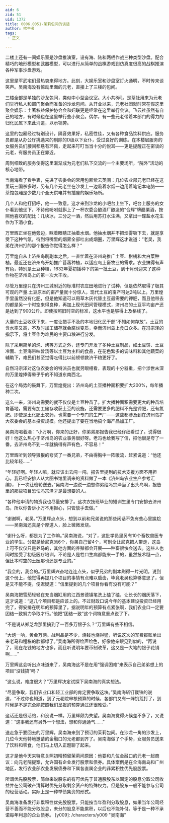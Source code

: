 ```yaml
---
aid: 6
zid: 51
uid: 1372
title: 0006.0051-茉莉包间的谈话
author: 吹牛者
tags: 
 - 正文

---
```




  二楼上还有一间娱乐室是沙盘推演室，设有海、陆和两栖作战三种类型沙盘。配合精巧的地形模型和武器模型，可以进行从简单的战棋游戏到仿真度很高的战棋推演各种军事沙盘游戏。

  这里是军武宅们最热衷来得地方。此刻，大娱乐室和沙盘室灯火通明，不时传来谈笑声。吴南海没有惊动里面的元老，直接上了三楼的包间。

  三楼全部是单独的沙龙包间，类似中小型会议室。大小共8间。是茶社用来为元老们举行私人和部门聚会而准备的沙龙包间。从开业以来，元老社团就时常在假这里聚会娱乐：土著权益保护协会会和妇联更是经常在这里举行会议。飞云社虽然有自己的地方，有时候也在这里举行些小聚会。偶尔，有一些元老带着本部门的得力的归化民属下来此消遣，以示犒劳。

  这里的包厢经过特别设计，隔音效果好，私密性佳，又有各种食品饮料供应。服务员都是从办公厅挑选来的剔除的D级以下女仆，受过良好的训练。在本楼层服务的女服务员们腰间都悬有环佩，走起来叮叮当当十分的悦耳——更是提醒正在密谈的元老，有服务员正在靠近。

  周到细致的服务使得这里渐渐成为元老们私下交流的一个主要场所，“院外”活动的核心地带。

  当南海看了看手表，先进了农委会的常用包厢紫云英间：几位农业部元老已经在这里玩三国杀多时，另有几个元老坐在沙发上一边吸着水烟一边用着笔记本电脑——茶馆包厢是少数几个全天供电并有插座的娱乐场所。

  几个人和他打招呼，他一一致意。这才来到沙龙的小吧台上坐下，吧台上服务的女仆看到他坐下，不待他吩咐就斟上了一杯农委会酿酒厂酿造的“合辉”牌醋栗酒，按照他喜欢的配比：几块冰，三分之一酒，然后用苏打水注满，又拿出一碟盐水花生作为下酒小食。

  万里辉正坐在他旁边，眯着眼睛正抽着水烟。他抽水烟并不把烟雾吸下去，就是享受下这种气氛，待到将嘴里的烟雾全部吐出成烟圈，万里辉这才说道：“老吴，我弟在济州打的那个报告你觉得怎么样？”

  万里煌自从上济州岛刷副本之后，一直忙着在济州岛推广土豆、柑橘和大白菜种植。最近还在济州岛开始推广苜蓿种植，以适应岛上畜牧业的需求。农业搞得有声有色，特别是土豆种植，1632年夏初播种下的第一批土豆，到十月份迎来了这种作物在济州岛上的第一次大丰收。

  尽管万里煌只在济州三城附近的标准村农庄田地进行了试种，但是依然取得了极其可观的产量.土豆原本的亩产量就十分惊人，现代土豆的亩产可达2吨以上。万里煌手里虽然没有化肥，但是他知道可以用草木灰代替土豆最需要的钾肥，而且他带去的都是另一个时空来得良种，再加上现代田间管理模式，济州岛的土豆平均亩产还是达到了900公斤。即使按照旧时空的标准，这水平也是够得上及格线了。

  大量的土豆收获下来，一度让措手不及的本地归化民干部“不知如何存放”。土豆的含水率又高，不及时加工储存就会腐烂变质，幸而济州岛上食口众多。在冯宗泽的指示下，将土豆作为难民的主要口粮进行分发。

  除了采用简单的炖、烤等方式之外，还专门开发了多种土豆制品，如土豆饼、土豆冷面、土豆海带味曾汤等以土豆为主料的食品，在花色繁多的调味料和其他蔬菜的辅助下，难民们甚至觉得吃得比以前顿顿救济干粮更好了。

  自然冯宗泽对这位农委会的特派员也就另眼相看，表现的十分器重，把个涉世未深的万里煌捧得晕乎乎的不知道东南西北。

  在这个局势的鼓舞下，万里煌提出：济州岛的土豆播种面积要扩大200%，每年播种二次。

  这么一来，济州岛需要的就不仅仅是土豆种苗了。扩大播种面积需要更大的种苗培育基地，需要有加工储存收获土豆的设施，还需要更多的肥料不光是钾肥，还有氮肥。即使是土化肥土农药，也需要一个专门的生产厂——这些都涉及到在济州岛扩大农委会的基本投资规模。他还提出了要在当地搞个海产品加工厂。

  吴南海喝着酒：“小万啊，你来的正好，你弟弟那报告我已经仔细看过了。说得很好！他这么热心于济州岛的农业事务很好呀。老冯也给我写了信，把他很是夸了一番。去济州岛不到一年就搞得有声有色，不容易！”

  万里辉听到领导狠狠的夸奖了一番兄弟，不由得胸中一阵暖流，赶紧说道：“他还比较年轻……”

  “年轻好啊。年轻人嘛，就应该出去闯一闯。报告里提到的技术支援方面不用担心，我已经安排人从大图书馆里调来的资料做了一本《济州岛农业生产参考汇编》，下一次让班轮送去。”吴南海一边说一边想你弟给冯宗泽当了出头鸟啊，报告里的那些项目恐怕冯宗泽才是最想要的人。

  “各种他申请的物资我也尽量安排了。这次农技班毕业的短训生里专门安排去济州岛，所以你告诉小万不用担心，只管放手去做。”

  “谢谢啊，老吴。”万里辉点点头，想到以前和兄弟说的那些闲话不免有些心里尴尬——吴南海还真是个厚道人，脸上微微发烧。

  “谢什么呀，都是为了工作嘛。”吴南海说，“对了，这批学员里另有10个畜牧兽医专业的学生。分配是给尼克派6个，你弟自己留4个，可别全让尼克把人带走，这岛上可不仅仅只是养马的，其他方面的养殖都会开展——种畜很快会送去。这些人也同时接受了初级医疗培训，不论是人是牲口生病都能来一手的，虽然技术糙一点，但比本时空的土医那也还是专业的。”

  “我会的，我会的。”万里辉兴奋地连连点头，似乎兄弟的副本刷得一片光明。说到这个份上，他觉得再提几个项目的事情有点难以启齿，毕竟老吴也算够意思了，但是又不能不提，便迟疑道：“信里提到的几个项目你看有没有可能？”

  吴南海把雪茄轻轻在充当烟缸用的江西景德镇笔洗上磕了磕，让长长的烟灰落下，这才说道：“这几个项目都是应该上的。不过财政口说今年的基本建设投资已经用完了，得安排在明年的预算里了。据说明年的预算有点紧张啊，我们农业口一定要团结一致努力争取才行。”他把“团结一致”这个词特意重点说了下。

  “不是说从郑芝龙那里搞到了一百多万银子么？”万里辉有些不相信。

  “大炮一响，黄金万两。战利品是不少，烧钱也烧得猛，听说这次的军费报账单出来老马和程栋的脸都绿了。”吴南海所得绘声绘色，好像他亲眼见到似的，“再说了，现在花钱的地方也多，而且听说明年要币制改革，这又是一大笔的银子花销啊……”

  万里辉这会听出点味道来了，吴南海这不是在用“强调困难”来表示自己弟弟想上的项目“没钱搞”吗？

  “这么说，难度很大？”万里辉决定试探下吴南海的真实想法。

  “尽量争取，我们农业口和轻工业部的肯定要争取这块。”吴南海斩钉截铁的说道，“不过你也知道，到了元老院审核预算的时候，各部门又有一阵饥荒打了，到时候是不是完全能按照我们呈报的预算通过还很难受。”

  这话还是很活络，和没说一样。万里辉颇为失望。吴南海觉得火候差不多了，又说道：“这事我还有另外一个想法，想和你通通气……”

  送走急于要回去的万里辉，吴南海来到了预订的茉莉包间。在沙龙一角的沙发上，几位今天他特地邀请的金融口的元老都到齐了。吴南海做了个手势，女服务员送来了饮料和零食，他们马上切入正题聊了起来。

  这才是他今天来特意关照初晴预留茉莉间原因：他要和几位金融口的元老一起商议：向元老院提案，允许国有企业发行股票和债券。具体案例是在全海南岛和广州地区，发行农业部农业发展债券和下属各直属企业的非累积性优先股股票。

  所谓优先股股票，简单来说股东的有可优先于普通股股东以固定的股息分取公司收益并在公司破产清算时优先分取剩余资产的特殊权力。但是股东一般不能参与公司的经营活动。实际上是一种举债集资的形式。

  吴南海准备发行非累积性优先股股票，只能按当年盈利分取股息，如果当年公司经营不善而不能分取股息，未分的股息不能累积，以后也不能补付。等于是一种不承诺每年利息的企业债券。
[y009]: /characters/y009 "吴南海"


